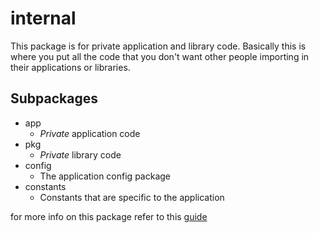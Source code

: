 # internal

This package is for private application and library code. Basically this is
where you put all the code that you don't want other people importing in their
applications or libraries.

## Subpackages

- app
  - *Private* application code
- pkg
  - *Private* library code
- config
  - The application config package
- constants
  - Constants that are specific to the application

for more info on this package refer to this [guide](https://github.com/golang-standards/project-layout/blob/master/internals/README.md)
